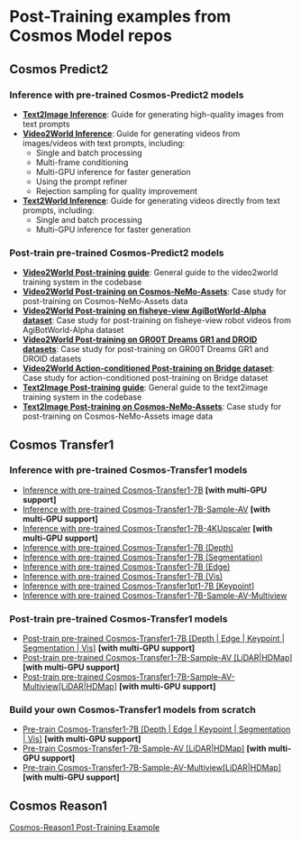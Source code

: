 # Post-Training examples from Cosmos Model repos

## Cosmos Predict2

### Inference with pre-trained Cosmos-Predict2 models

- **[Text2Image Inference](https://github.com/nvidia-cosmos/cosmos-predict2/tree/main/documentations/inference_text2image.md)**: Guide for generating high-quality images from text prompts
- **[Video2World Inference](https://github.com/nvidia-cosmos/cosmos-predict2/tree/main/documentations/inference_video2world.md)**: Guide for generating videos from images/videos with text prompts, including:
  - Single and batch processing
  - Multi-frame conditioning
  - Multi-GPU inference for faster generation
  - Using the prompt refiner
  - Rejection sampling for quality improvement
- **[Text2World Inference](https://github.com/nvidia-cosmos/cosmos-predict2/tree/main/documentations/inference_text2world.md)**: Guide for generating videos directly from text prompts, including:
  - Single and batch processing
  - Multi-GPU inference for faster generation

### Post-train pre-trained Cosmos-Predict2 models

- **[Video2World Post-training guide](https://github.com/nvidia-cosmos/cosmos-predict2/tree/main/documentations/post-training_video2world.md)**: General guide to the video2world training system in the codebase
- **[Video2World Post-training on Cosmos-NeMo-Assets](https://github.com/nvidia-cosmos/cosmos-predict2/tree/main/documentations/post-training_video2world_cosmos_nemo_assets.md)**: Case study for post-training on Cosmos-NeMo-Assets data
- **[Video2World Post-training on fisheye-view AgiBotWorld-Alpha dataset](https://github.com/nvidia-cosmos/cosmos-predict2/tree/main/documentations/post-training_video2world_agibot_fisheye.md)**: Case study for post-training on fisheye-view robot videos from AgiBotWorld-Alpha dataset
- **[Video2World Post-training on GR00T Dreams GR1 and DROID datasets](https://github.com/nvidia-cosmos/cosmos-predict2/tree/main/documentations/post-training_video2world_gr00t.md)**: Case study for post-training on GR00T Dreams GR1 and DROID datasets
- **[Video2World Action-conditioned Post-training on Bridge dataset](https://github.com/nvidia-cosmos/cosmos-predict2/tree/main/documentations/post-training_video2world_action.md)**: Case study for action-conditioned post-training on Bridge dataset
- **[Text2Image Post-training guide](https://github.com/nvidia-cosmos/cosmos-predict2/tree/main/documentations/post-training_text2image.md)**: General guide to the text2image training system in the codebase
- **[Text2Image Post-training on Cosmos-NeMo-Assets](https://github.com/nvidia-cosmos/cosmos-predict2/tree/main/documentations/post-training_text2image_cosmos_nemo_assets.md)**: Case study for post-training on Cosmos-NeMo-Assets image data

## Cosmos Transfer1

### Inference with pre-trained Cosmos-Transfer1 models

- [Inference with pre-trained Cosmos-Transfer1-7B](https://github.com/nvidia-cosmos/cosmos-transfer1/blob/main/examples/inference_cosmos_transfer1_7b.md) **[with multi-GPU support]**
- [Inference with pre-trained Cosmos-Transfer1-7B-Sample-AV](https://github.com/nvidia-cosmos/cosmos-transfer1/blob/main/examples/inference_cosmos_transfer1_7b_sample_av.md) **[with multi-GPU support]**
- [Inference with pre-trained Cosmos-Transfer1-7B-4KUpscaler](https://github.com/nvidia-cosmos/cosmos-transfer1/blob/main/examples/inference_cosmos_transfer1_7b_4kupscaler.md) **[with multi-GPU support]**
- [Inference with pre-trained Cosmos-Transfer1-7B (Depth)](https://github.com/nvidia-cosmos/cosmos-transfer1/blob/main/examples/inference_cosmos_transfer1_7b_depth.md)
- [Inference with pre-trained Cosmos-Transfer1-7B (Segmentation)](https://github.com/nvidia-cosmos/cosmos-transfer1/blob/main/examples/inference_cosmos_transfer1_7b_seg.md)
- [Inference with pre-trained Cosmos-Transfer1-7B (Edge)](https://github.com/nvidia-cosmos/cosmos-transfer1/blob/main/examples/inference_cosmos_transfer1_7b.md#example-1-single-control-edge)
- [Inference with pre-trained Cosmos-Transfer1-7B (Vis)](https://github.com/nvidia-cosmos/cosmos-transfer1/blob/main/examples/inference_cosmos_transfer1_7b_vis.md)
- [Inference with pre-trained Cosmos-Transfer1pt1-7B [Keypoint]](https://github.com/nvidia-cosmos/cosmos-transfer1/blob/main/examples/inference_cosmos_transfer1pt1_7b_keypoint.md)
- [Inference with pre-trained Cosmos-Transfer1-7B-Sample-AV-Multiview](https://github.com/nvidia-cosmos/cosmos-transfer1/blob/main/examples/inference_cosmos_transfer1_7b_sample_av_single2multiview.md)

### Post-train pre-trained Cosmos-Transfer1 models

- [Post-train pre-trained Cosmos-Transfer1-7B [Depth | Edge | Keypoint | Segmentation | Vis]](https://github.com/nvidia-cosmos/cosmos-transfer1/blob/main/examples/training_cosmos_transfer_7b.md) **[with multi-GPU support]**
- [Post-train pre-trained Cosmos-Transfer1-7B-Sample-AV [LiDAR|HDMap]](https://github.com/nvidia-cosmos/cosmos-transfer1/blob/main/examples/training_cosmos_transfer_7B_sample_AV.md) **[with multi-GPU support]**
- [Post-train pre-trained Cosmos-Transfer1-7B-Sample-AV-Multiview[LiDAR|HDMap]](https://github.com/nvidia-cosmos/cosmos-transfer1/blob/main/examples/training_cosmos_transfer_7B_sample_AV.md) **[with multi-GPU support]**

### Build your own Cosmos-Transfer1 models from scratch

- [Pre-train Cosmos-Transfer1-7B [Depth | Edge | Keypoint | Segmentation | Vis]](https://github.com/nvidia-cosmos/cosmos-transfer1/blob/main/examples/training_cosmos_transfer_7b.md) **[with multi-GPU support]**
- [Pre-train Cosmos-Transfer1-7B-Sample-AV [LiDAR|HDMap]](https://github.com/nvidia-cosmos/cosmos-transfer1/blob/main/examples/training_cosmos_transfer_7B_sample_AV.md) **[with multi-GPU support]**
- [Pre-train Cosmos-Transfer1-7B-Sample-AV-Multiview[LiDAR|HDMap]](https://github.com/nvidia-cosmos/cosmos-transfer1/blob/main/examples/training_cosmos_transfer_7B_sample_AV.md) **[with multi-GPU support]**

## Cosmos Reason1

[Cosmos-Reason1 Post-Training Example](https://github.com/nvidia-cosmos/cosmos-reason1/blob/main/examples/post_training/README.md)

